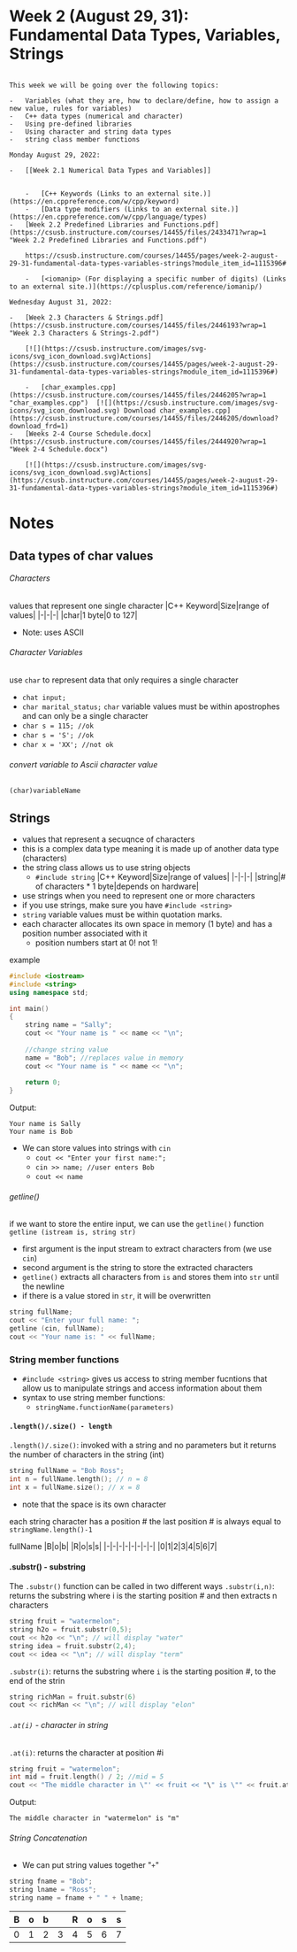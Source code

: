 # Week 2 (August 29, 31): Fundamental Data Types, Variables, Strings

```

This week we will be going over the following topics:

-   Variables (what they are, how to declare/define, how to assign a new value, rules for variables)
-   C++ data types (numerical and character)
-   Using pre-defined libraries
-   Using character and string data types
-   string class member functions

Monday August 29, 2022:

-   [[Week 2.1 Numerical Data Types and Variables]]
    
     
    -   [C++ Keywords (Links to an external site.)](https://en.cppreference.com/w/cpp/keyword)
    -   [Data type modifiers (Links to an external site.)](https://en.cppreference.com/w/cpp/language/types)
-   [Week 2.2 Predefined Libraries and Functions.pdf](https://csusb.instructure.com/courses/14455/files/2433471?wrap=1 "Week 2.2 Predefined Libraries and Functions.pdf")
    
    https://csusb.instructure.com/courses/14455/pages/week-2-august-29-31-fundamental-data-types-variables-strings?module_item_id=1115396# 
     
    -   [<iomanip> (For displaying a specific number of digits) (Links to an external site.)](https://cplusplus.com/reference/iomanip/)

Wednesday August 31, 2022:

-   [Week 2.3 Characters & Strings.pdf](https://csusb.instructure.com/courses/14455/files/2446193?wrap=1 "Week 2.3 Characters & Strings-2.pdf") 
    
    [![](https://csusb.instructure.com/images/svg-icons/svg_icon_download.svg)Actions](https://csusb.instructure.com/courses/14455/pages/week-2-august-29-31-fundamental-data-types-variables-strings?module_item_id=1115396#)
    
    -   [char_examples.cpp](https://csusb.instructure.com/courses/14455/files/2446205?wrap=1 "char_examples.cpp")  [![](https://csusb.instructure.com/images/svg-icons/svg_icon_download.svg) Download char_examples.cpp](https://csusb.instructure.com/courses/14455/files/2446205/download?download_frd=1) 
-   [Weeks 2-4 Course Schedule.docx](https://csusb.instructure.com/courses/14455/files/2444920?wrap=1 "Week 2-4 Schedule.docx")
    
    [![](https://csusb.instructure.com/images/svg-icons/svg_icon_download.svg)Actions](https://csusb.instructure.com/courses/14455/pages/week-2-august-29-31-fundamental-data-types-variables-strings?module_item_id=1115396#)
```

# Notes
## Data types of char values
###### Characters
values that represent one single character
|C++ Keyword|Size|range of values|
|-|-|-|
|char|1 byte|0 to 127|
- Note: uses ASCII

###### Character Variables
use `char` to represent data that only requires a single character
- `chat input;`
- `char marital_status;`
`char` variable values must be within apostrophes and can only be a single character
- `char s = 115; //ok`
- `char s = 'S'; //ok`
- `char x = 'XX'; //not ok`
###### convert variable to Ascii character value
`(char)variableName`

## Strings
- values that represent a secuqnce of characters
- this is a complex data type meaning it is made up of another data type (characters)
- the string class allows us to use string objects
	- `#include string`
|C++ Keyword|Size|range of values|
|-|-|-|
|string|# of characters * 1 byte|depends on hardware|
- use strings when you need to represent one or more characters
- if you use strings, make sure you have `#include <string>`
- `string` variable values must be within quotation marks.
- each character allocates its own space in memory (1 byte) and has a position number associated with it
	- position numbers start at 0! not 1!

example
```c++
#include <iostream>
#include <string>
using namespace std;

int main()
{
	string name = "Sally";
	cout << "Your name is " << name << "\n";
	
	//change string value
	name = "Bob"; //replaces value in memory
	cout << "Your name is " << name << "\n";
	
	return 0;
}
```
Output:
```
Your name is Sally
Your name is Bob
```

- We can store values into strings with `cin`
	- `cout << "Enter your first name:";`
	- `cin >> name; //user enters Bob`
	- `cout << name`

###### getline()
if we want to store the entire input, we can use the `getline()` function
`getline (istream is, string str)`
- first argument is the input stream to extract characters from (we use `cin`)
- second argument is the string to store the extracted characters
- `getline()` extracts all characters from `is` and stores them into `str` until the newline
- if there is a value stored in `str`, it will be overwritten
```c++
string fullName;
cout << "Enter your full name: ";
getline (cin, fullName);
cout << "Your name is: " << fullName;
```

### String member functions
- `#include <string>` gives us access to string member fucntions that allow us to manipulate strings and access information about them
- syntax to use string member functions:
	- `stringName.functionName(parameters)`

#### `.length()/.size() - length`
`.length()/.size()`: invoked with a string and no parameters but it returns the number of characters in the string (int)
```c++
string fullName = "Bob Ross";
int n = fullName.length(); // n = 8
int x = fullName.size(); // x = 8
```
- note that the space is its own character

each string character has a position # the last position # is always equal to `stringName.length()-1`

fullName
|B|o|b| |R|o|s|s|
|-|-|-|-|-|-|-|-|
|0|1|2|3|4|5|6|7|
#### .substr() - substring
The `.substr()` function can be called in two different ways
`.substr(i,n)`: returns the substring where i is the starting position # and then extracts n characters
```c++
string fruit = "watermelon";
string h2o = fruit.substr(0,5);
cout << h2o << "\n"; // will display "water"
string idea = fruit.substr(2,4);
cout << idea << "\n"; // will display "term"
```

`.substr(i)`: returns the substring where `i` is the starting position #, to the end of the strin
```c++
string richMan = fruit.substr(6)
cout << richMan << "\n"; // will display "elon"
```

###### `.at(i)` - character in string
`.at(i)`: returns the character at position #i
```c++
string fruit = "watermelon";
int mid = fruit.length() / 2; //mid = 5
cout << "The middle character in \"' << fruit << "\" is \"" << fruit.at(mid) << "\"\n";
```
Output: 
```
The middle character in "watermelon" is "m"
```

###### String Concatenation
- We can put string values together "`+`"
```c++
string fname = "Bob";
string lname = "Ross";
string name = fname + " " + lname;
```

|B|o|b| |R|o|s|s|
|-|-|-|-|-|-|-|-|
|0|1|2|3|4|5|6|7|